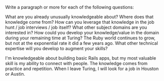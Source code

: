Write a paragraph or more for each of the following questions:

What are you already unusually knowledgeable about? Where does that knowledge come from? How can you leverage that knowledge in the job hunt / job interviews / job itself?
What other subject domains are you interested in? How could you develop your knowledge/value in the domain during your remaining time at Turing?
The Ruby world continues to grow, but not at the exponential rate it did a few years ago. What other technical expertise will you develop to augment your skills?

I'm knowledgeable about building basic Rails apps, but my most valuable skill is my ability to connect with people. The knowledge comes from practice and repetition. When I leave Turing, I will look for a job in Houston or Austin. 